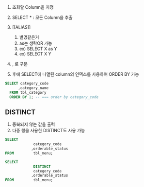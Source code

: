 1.  조회할 Column을 지정
2. SELECT * : 모든 Column을 추출
3. [[ALIAS]]
	1. 별명같은거
	2. as는 생략OR 가능
	3. ex) SELECT X as Y
	4. ex) SELECT X Y
		
4. , 로 구분
5. 후에 SELECT에 나열된 column의 인덱스를 사용하여 ORDER BY 가능

```SQL
SELECT category_code
	  ,category_name
  FROM tbl_category
  ORDER BY 1; -- === order by category_code
```


## DISTINCT

1. 중복되지 않는 값을 출력
2. 다중 행을 사용한 DISTINCT도 사용 가능

```SQL
SELECT	 
			 category_code
			,orderable_status
FROM		 tbl_menu;
```

```SQL
SELECT	 
			 DISTINCT
			 category_code
			,orderable_status
FROM		 tbl_menu;
```